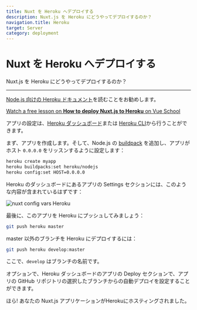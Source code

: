 ```yaml
---
title: Nuxt を Heroku へデプロイする
description: Nuxt.js を Heroku にどうやってデプロイするのか？
navigation.title: Heroku
target: Server
category: deployment
---
```

# Nuxt を Heroku へデプロイする

Nuxt.js を Heroku にどうやってデプロイするのか？

---

[Node.js 向けの Heroku ドキュメント](https://devcenter.heroku.com/articles/nodejs-support)を読むことをお勧めします。

<div class="Promo__Video">
  <a href="https://vueschool.io/lessons/how-to-deploy-nuxtjs-to-heroku?friend=nuxt" target="_blank">
    <p class="Promo__Video__Icon">
      Watch a free lesson on <strong>How to deploy Nuxt.js to Heroku</strong> on Vue School
    </p>
  </a>
</div>

アプリの設定は、[Heroku ダッシュボード](https://devcenter.heroku.com/articles/heroku-dashboard)または [Heroku CLI](https://devcenter.heroku.com/articles/heroku-cli)から行うことができます。

まず、アプリを作成します。そして、Node.js の [buildpack](https://devcenter.heroku.com/articles/buildpacks) を追加し、アプリがホスト `0.0.0.0` をリッスンするように設定します：

```bash
heroku create myapp
heroku buildpacks:set heroku/nodejs
heroku config:set HOST=0.0.0.0
```

Heroku のダッシュボードにあるアプリの Settings セクションには、このような内容が含まれているはずです：

![nuxt config vars Heroku](https://user-images.githubusercontent.com/23453691/116850762-81ea0e00-abf1-11eb-9f70-260721a1d525.png)

最後に、このアプリを Heroku にプッシュしてみましょう：

```bash
git push heroku master
```

master 以外のブランチを Heroku にデプロイするには：

```bash
git push heroku develop:master
```

ここで、`develop` はブランチの名前です。

オプションで、Heroku ダッシュボードのアプリの Deploy セクションで、アプリの GitHub リポジトリの選択したブランチからの自動デプロイを設定することができます。

ほら! あなたの Nuxt.js アプリケーションがHerokuにホスティングされました。
